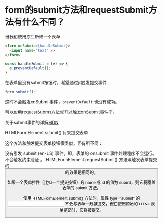 # form的submit方法和requestSubmit方法有什么不同？

当我们使用原生新建一个表单

```html
<form onSubmit={handleSubmit}>
  <input name="text" />
</form>
```

```js
const handleSubmit = (e) => {
  e.preventDefault();
}
```

在表单里没有submit按钮时，希望通过js触发提交事件

```js
form.submit();
```

这时不会触发onSubmit事件，`preventDefault` 也没有成功。

可以使用requestSubmit方法就可以触发onSubmit事件了。

关于submit事件的详解[MDN](https://developer.mozilla.org/zh-CN/docs/Web/API/HTMLFormElement/submit)

HTMLFormElement.submit() 用来提交表单 <form>

这个方法和触发提交表单按钮很类似，但有所不同：

没有引发 submit (en-US) 事件。即，表单的 onsubmit 事件处理程序不会运行。
不会触发约束验证 。
HTMLFormElement.requestSubmit() 方法与触发表单提交的 <button> 的效果是相同的。

如果一个表单控件（比如一个提交按钮）的 name 或 id 的值为 submit，则它将覆盖表单的 submit 方法。

使用 HTMLFormElement.submit() 方法时，属性 type="submit" 的 <input> 不会与表单一起被提交，但在使用原始的 HTML 表单提交时，它将被提交。
